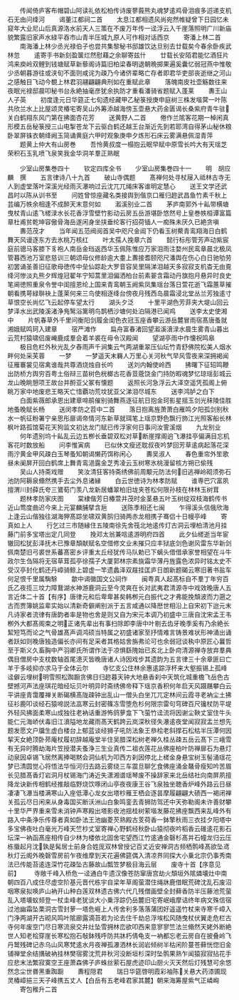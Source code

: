 <!-- { "loadSidebar": true } -->
　　传闻倚庐客布帽碧山阿读礼依松柏传诗废蓼莪熊丸魂梦逺鸡骨泪痕多迢递支机石无由问绛河
　　谒董江都祠二首
　　太息江都相遗风尚宛然帷疑曾下日园忆未窥年大业尼山后真源洛水前天人三策在不废万年传一迳浮云入千崖落照明广川新庙貌繁露旧家声水緑平吞市山青半压城九原人可作相对话西京
　　寄潘上林二首
　　南海潘上林少丞光禄伯子也尝共集黎秘书邸雄饮达旦别去廿载矣今春余卧疾武林忽
　　逺寄手书新刻盈箧烂然慰藉之余聊寄兹什
　　廿载长安陌君能忆酒狂片鸿来庾岭双鲤到钱塘赋草新藜阁诗篇旧柏梁春明退朝晩掷果遍奚囊忆弱冠燕中惟敬少丞朝暮游往或浃旬不面则咸诧为疎乃今诸侪辈略亡存者即君华吏部丧逝继之河山之感触目飞动今覩上林君羽翮翩翩典刑如在重赋此章
　　落魄南皮社壶觞数往来夜眠光禄邸晨叩秘书台永絶抽毫彦犹余执防才重看潘骑省题赋入蓬莱
　　夀王山人子英
　　初度逢元日华筵正七旬遗经藏甲乙秘箓授庚申庭树三株发堦蓂一叶陈共欣兰水上比屋颂灵椿宅寄吴山外筹添越海傍玉壶悬大药金匮谒长桑紫府青牛驻关白鹤翔东风门第在拂面杏花芳
　　送黄野人二首
　　倦作兰隂客花期一棹闲真形模五岳秘箓授三山电掣苍龙下云驱白鹤还越王台渐近先到若耶湾自得茅山秘休粮卧翠屏铢衣朝绛阙玉简诵黄庭六甲时观象庚申夕炼形石床云雾满悬佩湿青萍
　　题黄上仲大有山房巻
　　吾怜黄叔度一榻抱云眠早赋中原雪长吟大有天瑶芝荣积石玉乳喷飞泉笑我金华洞羊羣正熟眠









　　少室山房集巻四十
　　钦定四库全书
　　少室山房集巻四十一
　　明　胡应麟　撰
　　五言律诗八十九首
　　破山寺偶题
　　髙禅何处寻杖屦入祗林古寺无人到虚堂落叶深溪光经雨灭瀑响过云沈兀兀绳床客谁明定慧心
　　送王文学还武昌时以陈从训书至
　　问姓曾惊座藏名类接舆到偕京口雁归趂武昌鱼竹素千秋上芸编万帙余相逢不成醉天末意何如
　　瀫溪别业二首
　　茅庐南郭外十畆带横塘曳杖青山逺飞槎渌水长花香浮雪壁竹影动云房五岳游堪卧悠然号上皇巻帙桓谭富篇章杜甫贫乾坤容傲骨海岳遂闲身坐挟垂纶客行招荷锸人一痴殊未厌久已絶贪嗔
　　夀范茂才
　　当年闻五范阀阅首吴中咫尺金阊下仍看玉树藂青鸾翔海日白鹤舞天风谩逐东方去氷桃万核红
　　叶太孺人挽章六首
　　懿行标彤管芳声动紫宸庭前骢马客膝下豸袍人南岳金珰返西华玉佩陈惟应万家泪雨注婺州民鸾章晨北极凤管暮西池万室悲慈训三朝颂母仪修龄逾大耋上夀接耆颐咫尺潘舆在伤心白日驰劬劳初罢诵圣善旧征歌母徳传中垒仙踪赴大罗音容吴里隔涕泪越天多寂寂支机杳无由覔绛河惨淡丸熊夕辉煌冠翟年宁知蒿里泪偏洒柏台前素翣含霜动丹旗抱月悬异时良史笔阃徳照重泉令誉中闺擅恩纶上国来青鸾朝玉阙紫凤集瑶台落日萱花逝飞霜蕙草摧朝看携萼緑聨袂上蓬莱何来三鸟使相逐绛台傍夜月残西岛晨霜浸北堂丛兰芳独逺寸草恨空长尚忆飞云起停车望太行
　　湖头夕泛
　　十里平湖色芳菲夹大堤山回云梦泽水出武陵溪渚浄鳬鹥浴篱明鸟鹊栖沙塘何处泊隔港已闻鸡
　　送李太史使湘中
　　片帆春草外千里问衡阳剑履金闺色衣冠玉座香攀云游岳麓冒雨宿髙唐蚤就湘娥赋鸣珂入建章
　　宿严滩作
　　扁舟富春渚回望瀫溪濆渌水晨生雾青山暮出云荒村猿啸侣废崦鹿成羣会着羊裘在毋令汉殿闻
　　望湖亭雨中作懐祝鸣皋
　　极目危栏外秋光乱夕舂雨声千涧集云气两湖重翠压仙坛竹青舒佛院松美人烟水畔何处采芙蓉
　　一梦
　　一梦遥天末羇人万里心关河秋气早风雪夜来深拥褐闻征雁褰裳见宿禽谁哉共尊酒烧烛自长吟
　　送刘内翰使岭西
　　拂曙下征轺鸣鞭出防桥方舆穷百粤土俗辩三苗树色桄榔古花香荳蔲饶金门持防暇魂梦忆琼瑶彭城云龙山晚眺憩项王故台并酹亚父冢有懐题
　　返照长河急浮云大泽空遥凭孤阁上俯眺万家中地废悲王略天亡惜覇功荒坟犹亚父涕泪尽城东
　　送李鸿胪之白下
　　白面紫薇郎承恩出建章啼鹃催别骑舞燕逐征航日抱金珂影星揺玉剑光秣陵佳胜地蚤晚赋长杨
　　送闵孝防之苕中二首
　　落日抱离旌萧萧白雁鸣夕阳孤剑别秋水一帆征粉署宁亲思彤扉谒帝情河东新草就珥笔上瑶京野色飘行斾江光照客船长林枫叶路孤馆菊花天狗监文初达龙门赋已传浮家何日事问汝霅溪烟
　　九龙别业
　　何年遗别坞十畆乱云边五栁长垂碧双松对草断崖撑阁逈飞瀑挂亭偏满目忘机客花时数放船
　　问李惟寅病
　　已似休文瘦还耽叔夜吟梦回芳草逺病起落花深雨泞黄金甲风疎白玉琴蚤知朝谒懒药饵称闲心
　　夀吴淑人
　　春色重帘外笙歌昼未阑屏开回白鹤席上舞青鸾浥露金芝秀凌云玉树寒氷桃漫留核方朔已偷残
　　吴山人持斋戏赠
　　笑汝清狂客持斋绣佛前周颙元防法何旧逃禅岭砌须弥石池防阿耨泉翛然携手去尘外息诸縁
　　白云世徳诗为林孝防赋
　　谁専巴穴富夙擅渭川封薛氏夸三鷟荀门羡八龙新居蟠翠柏旧垅夹苍松何限孙枝在林林玉树茸
　　题林孝防家庆图
　　棠棣偕芳日椿萱并茂时金茎悬五叶玉树绽双枝海鹤传书近山莺度曲迟今来上元宴麟脯擘含巵
　　送陈季相还七闽
　　乍得溪头信俄欣海上逢云山偕独往湖海狎髙踪坐啸双黄鹄归骑两赤龙相携子骞侣十日幔亭峰
　　寄真如上人
　　行乞过三市随縁住五陵南徐先舍筏北地逺传灯古洞云埋柏清池月挂藤门前多宝塔出定几同登
　　挽邓太翁兼唁逺游明府四首
　　此夕仙槎逝当年宦辙回松犹彭泽抚木已豫章頽献赋名空借修文业未摧只应丰狱底剑色谢风雷东华新剑佩南楚旧弓裘世系蕃髙密乡评重太丘经犹传马队勅已下螭头借借承家誉相望在斗牛政尔生刍隔将无宿草茸孤亭徐孺子大厦郭林宗素旐霜华薄丹旌露色浓异时铭太史不受汉亭封化鹤还丹嶂骑鲸上碧虚一竿遗蠡泽双屐挂匡庐日朗新题碣云寒旧著书盐车何足恨千里属騊駼
　　歙中谒徽国文公祠作
　　闽粤真人起髙标自不羣丁年穷百氏乙夜揽三坟力障鵞湖水神游鹿洞云至今灵爽在长对武夷君清源寺中戏效晚唐人五言近体二十首【有序】唐律元和后卑卑甚矣韩栁元白振代之才弗能挽頽波而力遡之古而贾簿姚监辈实始以清新奇僻阐别派于五言咸通以降厯世相沿上自宋初下迨元末凡诗家者流律有唐韵者率是物也舍是则又自为宋元本调乃初盛中三唐自沈宋孟王韦栁外大都髙阁束之明正诸先辈出有事扫除即李唐中叶剔去齿牙晚季奚有乃余絶长絜短笃而论之气骨雄髙声调鸿硕当特属之初盛诸家至抒情难言铸景难状形神涌出诵者跃如则晚唐独造偏长亦间有足采者其格姑舍旃弗论可也余弱冠谈秇中原匠心曩哲至于斯义久畜胸中严羽卿氏所谓作法于凉惧繇隗始已亥北上卧疴清源禅寺放弃羣典偶目僧房中支枕数轴首尾漶灭皆晚唐诸人诗因戏步其遗韵为五言律三十余章匪曰亡羊于多岐抑亦求马于全体云尔
　　寺忆支公住林余惠逺踪浮杯来大壑振锡上孤峰迳僻云埋树明雪照松踟蹰贪佛日归趂暮天钟大地悬香刹中天筑化城重檐飞岳色古壁撼河声法座琪花暗经坛贝叶明异时斋绣佛帝释下瑶京香积何年启天风蹑屩攀白云平讲座青霭覆禅关断碣横髙陇疎钟出乱山一僧头白坐兀兀定林间云霞寻老衲尘土拂征衫鹿叩谈经石猿啼説法嵓寒云封密篠冻雪堕危杉何限宗雷句穹碑百尺镵杖防平堤外轻风拂面柔寒山成独往老衲话重游怖鸽萝龛下飞萤竹迳流将因谢尘鞅丈室住牛头能仁元海峤伏毒旧江濆隘地龙藏雨髙天鹤跨云岚深秋径失瀑逺夜堂闻寂寂盂兰想先题发愿文户牖生虚白楼台上郁蓝谈经狮子吼防法象王叅桧老斜撑石松枯半压潭何因挈天女絶顶卧茒庵杖履初辞越庵堂半住吴腊深松树老禅久桂丛疎五岳云髙下三峨雪有无异时腾劫海片笠授潜夫蚤浄三生业真传二祖衣莲花丛佛座柏叶防禅扉石为悬灯动泉因卓锡飞居然离捧喝黙会洞仙机为叩西方刹因停北上槎金身悬宝树玉髻涌瑶花梦已清圆觉心将悟法华恒河归去路云雾绕三车震旦聊乞食佛座涌金鼇骨瘦知吟苦眉长见腊髙香灯岩洞月杖锡海门涛近失潇湘谱瑶琴废不操辞家来北岳结社向南屏夙擅降龙诀新传相鹤经推敲临野烧饮啄闭山亭夜夜康王谷飞泉独坐聴香炉峰外路云日昼凄凄飞瀑当楼满寒山入座低潭心龙女出塔杪雁王栖会逐昙摩履翩翩大碛西一褐闭禅关孤云尽日闲来从身毒国买断沃洲山白象鸣銮去青狮防驾还中天弥勒阁未许善财攀十里华严界重来雪未消钟声寒殿出塔影夜池揺桂树萦堦发藤花拂座飘西来乱峰外有路入中条浄乐传尊者真如卧法王池幽菱芡熟殿古芰荷香一鉢擎秋雨三衣挂夕阳塔中多宝佛夜吐白毫光万峰天竺杪丈室寄禅心野鹤经秋卧山猿彻夜吟稻香云碓逺花影石坛深一衲函髙座相传自少林为楼依北固舍宅望西江竹逺通金磬杉髙并石幢龙归云压栋蜃起月沈孰是髯居士前身合姓厐双林曾授记百丈近安禅洞古频栖鹘峰髙欲坠鸢秋灯云阁外晚磬雪房前乍夜维摩到天花遍佛筵偶入清凉界同探大小乗北宗仍事秀南法已传能苔逺连深竹花疎坠古藤故山瓢笠梦极目海云层
　　废寺十首【序意见前】
　　寺敞千峰入桥危一迳通白牛遗汉像苍防窜唐宫劫火頽垣外隂燐壊灶中南朝四百八成住尽虚空阶基元晋代栋宇自梁年草阁萤潜住绳牀鹿借眠荒碑沈乱石废沼咽寒泉拟唤庐山衲开山种白莲双林遗古佛六代几残僧画壁全封藓香防半压藤池荒萤乱入塔壊蚁频登一杖圭峰老犹谈大小乗浮踪仍岳麓旧宅寄岷峨摩诘终年病文殊信宿过池幽霜坠栗洞古雪封萝一塔危崕上人传舍利多落落蒲团好遥遥竹杖来寺寒千嶂入门浄两湖开古砌风鸣叶隂廊露滴苔若为论去住千劫总浮埃松风随曳杖伏翼走危栏古寺何年废空门尽日寒流泉交井灶坠雪拥林峦欲叩西来意寥寥竺法兰翛然天姥外断絶世人知老桧穿崖长寒松抱石敧鉢残呼防共牀朽倩龟支一衲都忘老云房自在披叠岭飞丹鹫残碑记赤乌山风寒梵逺水月夜禅孤瀑洒林长润岩倾树半枯闲阶蔓苍藓恍惚旧金铺禅堂余结搆破衲挂林樊宿雾沈荒井秋河没断垣杉深时坠鹘果熟乍闻猿寂寂拈花手应悲末法繁寂寞空王座萧森佛子庐蛛丝萦石屋虎迹印山厨火灭天然后灯残慧可余悠然念尘世昬黑重踟蹰
　　夀程隠君
　　瑞日华筵啓明霞彩袖陈关悬大药漆圃现灵椿嶂挹三天子峰携五丈人【白岳有五老峰君家其麓】朝来海筹屋紫气正嶙峋
　　寄包稚升二首
